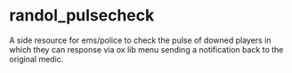 # randol_pulsecheck
A side resource for ems/police to check the pulse of downed players in which they can response via ox lib menu sending a notification back to the original medic.

